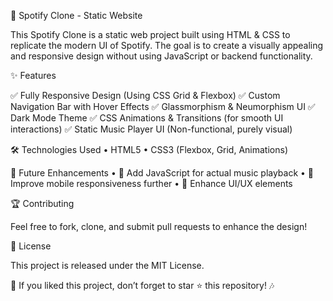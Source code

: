 🎵 Spotify Clone - Static Website

This Spotify Clone is a static web project built using HTML & CSS to replicate the modern UI of Spotify. The goal is to create a visually appealing and responsive design without using JavaScript or backend functionality.

✨ Features

✅ Fully Responsive Design (Using CSS Grid & Flexbox)
✅ Custom Navigation Bar with Hover Effects
✅ Glassmorphism & Neumorphism UI
✅ Dark Mode Theme
✅ CSS Animations & Transitions (for smooth UI interactions)
✅ Static Music Player UI (Non-functional, purely visual)

🛠️ Technologies Used
	•	HTML5
	•	CSS3 (Flexbox, Grid, Animations)


🔮 Future Enhancements
	•	🎵 Add JavaScript for actual music playback
	•	📱 Improve mobile responsiveness further
	•	🎨 Enhance UI/UX elements

 🏆 Contributing

Feel free to fork, clone, and submit pull requests to enhance the design!

📜 License

This project is released under the MIT License.

🌟 If you liked this project, don’t forget to star ⭐ this repository! 🎶

